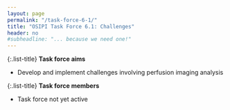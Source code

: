 ```yaml
---
layout: page
permalink: "/task-force-6-1/"
title: "OSIPI Task Force 6.1: Challenges"
header: no
#subheadline: "... because we need one!"
---
```


{:.list-title}
**Task force aims**

- Develop and implement challenges involving perfusion imaging analysis

{:.list-title}
**Task force members**

- Task force not yet active

